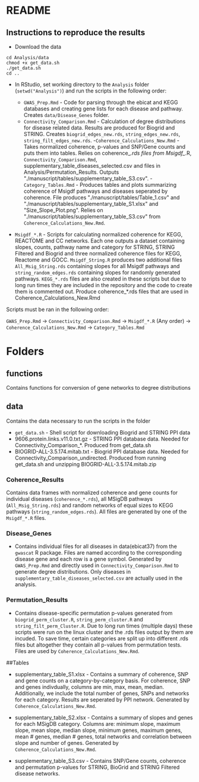 # README

## Instructions to reproduce the results

- Download the data 
````
cd Analysis/data
chmod +x get_data.sh
./get_data.sh
cd ..
````

- In RStudio, set working directory to the `Analysis` folder (`setwd("Analysis")`) and run the scripts in the following order:
    - `GWAS_Prep.Rmd` - Code for parsing through the ebicat and KEGG databases and creating gene lists for each disease and pathway. Creates `data/Disease_Genes` folder. 
    - `Connectivity_Comparison.Rmd` - Calculation of degree distributions for disease related data. Results are produced for Biogrid and STRING. Creates `biogrid_edges_new.rds`, `string_edges_new.rds`, `string_filt_edges_new.rds`.
    -`Coherence_Calculations_New.Rmd` - Takes normalized coherence, p-values and SNP/Gene counts and puts them into tables. Relies on coherence_*.rds files from Msigdf_*.R, `Connectivity_Comparison.Rmd`, supplementary_table_diseases_selected.csv and files in Analysis/Permutation_Results. Outputs "./manuscript/tables/supplementary_table_S3.csv".
    -`Category_Tables.Rmd` - Produces tables and plots summarizing coherence of Msigdf pathways and diseases seperated by coherence. File produces "./manuscript/tables/Table_1.csv" and "./manuscript/tables/supplementary_table_S1.xlsx" and "Size_Slope_Plot.png". Relies on "./manuscript/tables/supplementary_table_S3.csv" from `Coherence_Calculations_New.Rmd`.

- `Msigdf_*.R` - Scripts for calculating normalized coherence for KEGG, REACTOME and CC networks. Each one outputs a dataset containing slopes, counts, pathway name and category for STRING, STRING Filtered and Biogrid and three normalized coherence files for KEGG, Reactome and GOCC. `Msigdf_String.R` produces two additional files `All_Msig_String.rds` containing slopes for all Msigdf pathways and `string_random_edges.rds` containing slopes for randomly generated pathways. `KEGG_*.rds` files are also created in these scripts but due to long run times they are included in the repository and the code to create them is commented out. Produce coherence_*.rds files that are used in Coherence_Calculations_New.Rmd

Scripts must be ran in the following order:

`GWAS_Prep.Rmd` -> `Connectivity_Comparison.Rmd` -> `Msigdf_*.R` (Any order) -> `Coherence_Calculations_New.Rmd` -> `Category_Tables.Rmd`

# Folders

## functions
Contains functions for conversion of gene networks to degree distributions

## data
Contains the data necessary to run the scripts in the folder

- `get_data.sh` - Shell script for downloading Biogrid and STRING PPI data
- 9606.protein.links.v11.0.txt.gz - STRING PPI database data. Needed for Connectivity_Comparison_*. Produced from get_data.sh
- BIOGRID-ALL-3.5.174.mitab.txt - Biogrid PPI database data. Needed for Connectivity_Comparison_undirected. Produced from running get_data.sh and unzipping BIOGRID-ALL-3.5.174.mitab.zip

### Coherence_Results

Contains data frames with normalized coherence and gene counts for individual diseases (`coherence_*.rds`), all MSigDB pathways (`All_Msig_String.rds`) and random networks of equal sizes to KEGG pathways (`string_random_edges.rds`). All files are generated by one of the `Msigdf_*.R` files.

### Disease_Genes

- Contains individual files for all diseases in data(ebicat37) from the `gwascat` R package. Files are named according to the corresponding disease gene and each row is a gene symbol. Generated by `GWAS_Prep.Rmd` and directly used in `Connectivity_Comparison.Rmd` to generate degree distributions. Only diseases in `supplementary_table_diseases_selected.csv` are actually used in the analysis. 

### Permutation_Results

- Contains disease-specific permutation p-values generated from `biogrid_perm_cluster.R`, `string_perm_cluster.R` and `string_filt_perm_Cluster.R`. Due to long run times (multiple days) these scripts were run on the linux cluster and the .rds files output by them are incuded. To save time, certain categories are split up into different .rds files but altogether they contain all p-values from permutation tests. Files are used by `Coherence_Calculations_New.Rmd`.

##Tables

- supplementary_table_S1.xlsx - Contains a summary of coherence, SNP and gene counts on a category-by-category basis. For coherence, SNP and genes indivdually, columns are min, max, mean, median. Additionally, we include the total number of genes, SNPs and networks for each category. Results are seperated by PPI network. Generated by `Coherence_Calculations_New.Rmd`.

- supplementary_table_S2.xlsx - Contains a summary of slopes and genes for each MSigDB category. Columns are: minimum slope, maximum slope, mean slope, median slope, minimum genes, maximum genes, mean # genes, median # genes, total networks and correlation between slope and number of genes. Generated by `Coherence_Calculations_New.Rmd`. 

- supplementary_table_S3.csv - Contains SNP/Gene counts, coherence and permutation p-values for STRING, BioGrid and STRING Filtered disease networks.